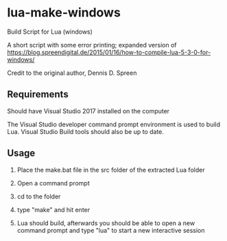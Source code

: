 # lua-make-windows
Build Script for Lua (windows)

A short script with some error printing; expanded version of https://blog.spreendigital.de/2015/01/16/how-to-compile-lua-5-3-0-for-windows/

Credit to the original author, Dennis D. Spreen

## Requirements

Should have Visual Studio 2017 installed on the computer

The Visual Studio developer command prompt environment is used to build Lua. Visual Studio Build tools should also be up to date.

## Usage

1) Place the make.bat file in the src folder of the extracted Lua folder

2) Open a command prompt

3) cd to the folder

4) type "make" and hit enter

5) Lua should build, afterwards you should be able to open a new command prompt and type "lua" to start a new interactive session
